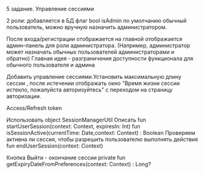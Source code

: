  5 задание. Управление сессиями 


2 роли: добавляется в БД флаг bool isAdmin по умолчанию обычный пользователь, можно вручную назначить администратором.
	
После входа/регистрации отображается на главной отображается админ-панель для роли администратора. (Например, администратор может назначать обычных пользователей администраторами и обратно)
	Главная идея - разграничения доступности функционала для обычного пользователя и админа
	
Добавить управление сессиями.Установить максимальную длину сессии , после истечении отображать окно "Время жизни сессии истекло, пожалуйста авторизуйтесь" с переходом на страницу авторизации.
	
Access/Refresh token
	
Использовать object SessionManagerUtil 
	Описать fun startUserSession(context: Context, expiresIn: Int)
	fun isSessionActive(currentTime: Date,context: Context) : Boolean
	Проверяем активна ли сессия, чтобы разрешить пользователю выполнять действия
	fun endUserSession(context: Context)
	
Кнопка Выйти - окончание сессии
	private fun getExpiryDateFromPreferences(context: Context) : Long?
